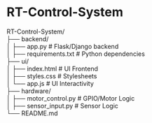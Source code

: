 # RT-Control-System
RT-Control-System/  
├── backend/  
│   ├── app.py             # Flask/Django backend  
│   ├── requirements.txt   # Python dependencies  
├── ui/  
│   ├── index.html         # UI Frontend  
│   ├── styles.css         # Stylesheets  
│   └── app.js             # UI Interactivity  
├── hardware/  
│   ├── motor_control.py   # GPIO/Motor Logic  
│   ├── sensor_input.py    # Sensor Logic  
└── README.md

